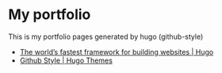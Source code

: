 # My portfolio

This is my portfolio pages generated by hugo (github-style)

- [The world’s fastest framework for building websites | Hugo](https://gohugo.io/)
- [Github Style | Hugo Themes](https://themes.gohugo.io/github-style/)

